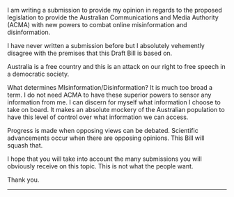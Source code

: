 I am writing a submission to provide my opinion in regards to the proposed legislation to provide
the Australian Communications and Media Authority (ACMA) with new powers to combat online
misinformation and disinformation.

I have never written a submission before but I absolutely vehemently disagree with the premises
that this Draft Bill is based on.

Australia is a free country and this is an attack on our right to free speech in a democratic society.

What determines MIsinformation/Disinformation? It is much too broad a term. I do not need
ACMA to have these superior powers to sensor any information from me. I can discern for myself
what information I choose to take on board. It makes an absolute mockery of the Australian
population to have this level of control over what information we can access.

Progress is made when opposing views can be debated. Scientific advancements occur when
there are opposing opinions. This Bill will squash that.

I hope that you will take into account the many submissions you will obviously receive on this
topic. This is not what the people want.

Thank you.


-----

